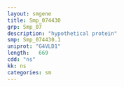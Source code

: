 ```yaml
---
layout: smgene
title: Smp_074430
grp: Smp_07
description: "hypothetical protein"
smp: Smp_074430.1
uniprot: "G4VLD1"
length:   669
cdd: "ns"
kk: ns
categories: sm
---
```

